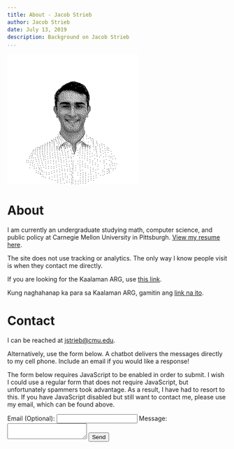 ```yaml
---
title: About - Jacob Strieb
author: Jacob Strieb
date: July 13, 2019
description: Background on Jacob Strieb
...
```


<img src="headshot.png" width="300" height="300" alt="Dithered headshot of Jacob Strieb" class="avatar">

# About

I am currently an undergraduate studying math, computer science, and public
policy at Carnegie Mellon University in Pittsburgh. [View my resume
here](https://jstrieb.github.io/link-lock/#eyJ2IjoiMC4wLjEiLCJlIjoiaUx4aGdVSmFRWGNHcmI2eVc1RDVuT1VsODV3SFo4anhsbGd3U0ZyUHNTcXhPS3NNVjRzOTE0TktkR29QQUhkU1lHaDhBWldXbGxKQ3c2OVZCT3hFZUtDQmlIYXBSdXlGU1E9PSIsImgiOiJFbWFpbCBtZSBvciB1c2UgbXkgY29udGFjdCBmb3JtIHRvIHJlcXVlc3QgYWNjZXNzIiwicyI6ImRHb1JFNU5FK1VRejNuNlZOV3BQZUE9PSIsImkiOiJBUmVzTVJRUlFSZUJwd1BVIn0=).

The site does not use tracking or analytics. The only way I know people visit
is when they contact me directly.

<div class="noscript">

If you are looking for the Kaalaman ARG, use [this link](/posts/kaalaman).

Kung naghahanap ka para sa Kaalaman ARG, gamitin ang [link na
ito](/posts/kaalaman#filipino).

</div>

# Contact

I can be reached at [jstrieb@cmu.edu](mailto:jstrieb@cmu.edu).

Alternatively, use the form below. A chatbot delivers the messages directly to
my cell phone. Include an email if you would like a response!

<div class="contact-form">
<noscript>
<p>
The form below requires JavaScript to be enabled in order to submit. I wish I could use a regular form that does not require JavaScript, but unfortunately spammers took advantage. As a result, I have had to resort to this. If you have JavaScript disabled but still want to contact me, please use my email, which can be found above.
</p>
</noscript>
<form onsubmit="submitForm(this); return false">
<label for="email">Email (Optional):
<input type="email" id="email" name="email" /></label>
<label for="text">Message:
<textarea minlength="1" maxlength="999" id="text" name="text"></textarea>
<button>Send</button>
<p class="alert" id="alert"></p>
</form>
</div>

<script type="text/javascript">
// Show that the message has been sent and clear the textarea
async function submitForm(form) {
  const message = (( form.email.value ? `From: ${form.email.value}\n` : "")
                  + `${form.text.value}`);

  const BOT_ID = "706deaf523f339bcee544e833b";
  fetch(`https://api.groupme.com/v3/bots/post?bot_id=${BOT_ID}`, {
    mode: "no-cors",
    method: "POST",
    headers: {
      "Content-Type": "application/json"
    },
    body: JSON.stringify({
      text: message,
    }),
  })
  .then(() => {
    form.email.value = "";
    form.text.value = "";
    const alert = form.querySelector("#alert");
    alert.innerText = "Sent!";
    alert.style.opacity = 1;
    setTimeout(() => alert.style.opacity = 0, 5000);
  });
}
</script>
